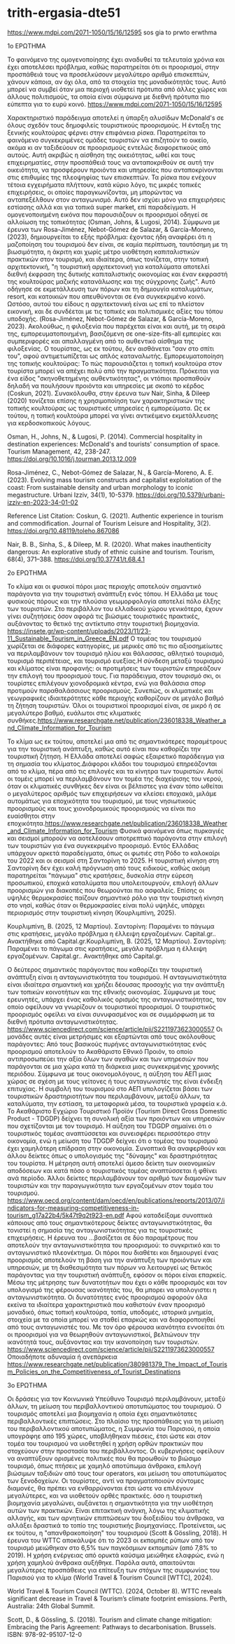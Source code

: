# trith-ergasia-dte51



https://www.mdpi.com/2071-1050/15/16/12595 sos gia to prwto erwthma

1ο ΕΡΩΤΗΜΑ

  Το φαινόμενο της ομογενοποίησης έχει αναδυθεί τα τελευταία χρόνια και έχει αποτελέσει πρόβλημα, καθώς παρατηρείται ότι οι προορισμοί, στην προσπάθειά τους να προσελκύσουν μεγαλύτερο αριθμό επισκεπτών, χάνουν κάποια, αν όχι όλα, από τα στοιχεία της μοναδικότητάς τους. Αυτό μπορεί να συμβεί όταν μια περιοχή υιοθετεί πρότυπα από άλλες χώρες και άλλους πολιτισμούς, τα οποία είναι σύμφωνα με διεθνή πρότυπα πιο εύπεπτα για το ευρύ κοινό. https://www.mdpi.com/2071-1050/15/16/12595
  
  Χαρακτηριστικό παράδειγμα αποτελεί η ύπαρξη αλυσίδων McDonald's σε όλους σχεδόν τους δημοφιλείς τουριστικούς προορισμούς. Η ένταξη της ξενικής κουλτούρας φέρνει στην επιφάνεια ρίσκα. Παρατηρείται το φαινόμενο συγκεκριμένες ομάδες τουριστών να επιζητούν το οικείο, ακόμα κι αν ταξιδεύουν σε προορισμούς εντελώς διαφορετικούς από αυτούς. Αυτή ακριβώς η αίσθηση της οικειότητας, ωθεί και τους επιχειρηματίες, στην προσπάθειά τους να ανταποκριθούν σε αυτή την οικειότητα, να προσφέρουν προιόντα και υπηρεσίες που ανταποκρίνονται στις επιθυμίες της πλεοψηφίας των επισκεπτών. Τα ρίσκα που ενέχουν τέτοια εγχειρήματα πλήττουν, κατά κύριο λόγο, τις μικρές τοπικές επιχειρήσεις, οι οποίες παραγκωνίζονται, μη μπορώντας να ανταπεξέλθουν στον ανταγωνισμό. Αυτό δεν ισχύει μόνο για επιχειρήσεις εστίασης αλλά και για τοπικά super market, επί παραδείγματι. Η ομογενοποιημένη εικόνα που παρουσιάζουν οι προορισμοί οδηγεί σε αλλοίωση της τοπικότητας (Osman, Johns, & Lugosi, 2014).
  Σύμφωνα με έρευνα των Rosa-Jiménez, Nebot-Gómez de Salazar, & García-Moreno, (2023), δημιουργείται το εξής πρόβλημα: έχοντας ήδη αναφέρει ότι η μαζοποίηση του τουρισμού δεν είναι, σε καμία περίπτωση, ταυτόσημη με τη βιωσιμότητα, η άκριτη και χωρίς μέτρο υιοθέτηση καπιταλιστικών πρακτικών στον τουρισμό, και ιδιαίτερα, όπως τονίζεται, στην τοπική αρχιτεκτονική, "η τουριστική αρχιτεκτονική για καταλύματα αποτελεί διεθνή έκφραση της δυτικής καπιταλιστικής οικονομίας και έναν εκφραστή της κουλτούρας μαζικής κατανάλωσης και της σύγχρονης ζωής". Αυτό οδήγησε σε εκμετάλλευση των πόρων και τη δημιουγία καταλυμάτων, resort, και κατοικιών που απευθύνονται σε ένα συγκεκριμένο κοινό. Ωστόσο, αυτού του είδους η αρχιτεκτονική είναι ως επί το πλείστον εικονική, και δε συνδέεται με τις τοπικές και πολιτισμικές αξίες του τόπου υποδοχής.  (Rosa-Jiménez, Nebot-Gómez de Salazar, & García-Moreno, 2023).
 Ακολούθως, η φιλοξενία που παρέχεται είναι και αυτή, με τη σειρά της, εμπορευματοποιημένη, βασιζόμενη σε one-size-fits-all εμπειρίες και συμπεριφορές και απαλλαγμένη από το αυθεντικό αίσθημα της φιλοξενίας. Ο τουρίστας, ως εκ τούτου, δεν αισθάνεται "σαν στο σπίτι του", αφού αντιμετωπίζεται ως απλός καταναλωτής.
 Εμπορευματοποίηση της τοπικής κουλτούρας: Το πώς παρουσιάζεται η τοπική κουλτούρα στον τουρίστα μπορεί να απέχει πολύ από την πραγματικότητα. Πρόκειται για ένα είδος "σκηνοθετημένης αυθεντικότητας", οι ντόπιοι προσπαθούν δηλαδή να πουλήσουν προιόντα και υπηρεσίες με σκοπό το κέρδος (Coskun, 2021). Συνακόλουθα, στην έρευνα των Nair, Sinha, & Dileep (2020) τονίζεται επίσης η χρησιμοποίηση των χαρακτηριστικών της τοπικής κουλτούρας ως τουριστικές υπηρεσίες ή εμπορεύματα. Ως εκ τούτου, η τοπική κουλτούρα μπορεί να γίνει αντικέιμενο εκμετάλλευσης για κερδοσκοπικούς λόγους.


Osman, H., Johns, N., & Lugosi, P. (2014). Commercial hospitality in destination experiences: McDonald's and tourists' consumption of space. Tourism Management, 42, 238-247. https://doi.org/10.1016/j.tourman.2013.12.009

Rosa-Jiménez, C., Nebot-Gómez de Salazar, N., & García-Moreno, A. E. (2023). Evolving mass tourism constructs and capitalist exploitation of the coast: From sustainable density and urban morphology to iconic megastructure. Urbani Izziv, 34(1), 10-5379. https://doi.org/10.5379/urbani-izziv-en-2023-34-01-02

Reference List Citation: Coskun, G. (2021). Authentic experience in tourism and commodification. Journal of Tourism Leisure and Hospitality, 3(2). https://doi.org/10.48119/toleho.867086

Nair, B. B., Sinha, S., & Dileep, M. R. (2020). What makes inauthenticity dangerous: An explorative study of ethnic cuisine and tourism. Tourism, 68(4), 371–388. https://doi.org/10.37741/t.68.4.1



2ο ΕΡΩΤΗΜΑ

Το κλίμα και οι φυσικοί πόροι μιας περιοχής αποτελούν σημαντικό παράγοντα για την τουριστική ανάπτυξη ενός τόπου. Η Ελλάδα με τους φυσικούς πόρους και την πλούσια γεωμορφολογία αποτελεί πόλο έλξης των τουριστών. Στο περιβάλλον του ελλαδικού χώρου γενικότερα, έχουν γίνει συζητήσεις όσον αφορά τις βιώσιμες τουριστικές πρακτικές, αυξάνοντας το θετικό της αντίκτυπο στην τουριστική βιομηχανία. https://insete.gr/wp-content/uploads/2023/11/23-11_Sustainable_Tourism_in_Greece_EN.pdf
Ο τομέας του τουρισμού χωρίζεται σε διάφορες κατηγορίες, με μερικές από τις πιο αξιοσημείωτες να περιλαμβάνουν τον τουρισμό ηλίου και θάλασσας, αθλητικό τουρισμό, τουρισμό περιπέτειας, και τουρισμό ευεξίας.Η σύνδεση μεταξύ τουρισμού και κλίματος είναι προφανής: οι προτιμήσεις των τουριστών επηρεάζουν την επιλογή του προορισμού τους. Για παράδειγμα, στον τουρισμό σκι, οι τουρίστες επιλέγουν χιονοδρομικά κέντρα, ενώ για θαλάσσια σπορ προτιμούν παραθαλάσσιους προορισμούς. Συνεπώς, οι κλιματικές και γεωγραφικές ιδιαιτερότητες κάθε περιοχής καθορίζουν σε μεγάλο βαθμό τη ζήτηση τουριστών. Όλοι οι τουριστικοί προορισμοί είναι, σε μικρό ή σε μεγαλύτερο βαθμό, ευάλωτοι στις κλιματικές συνθήκες.https://www.researchgate.net/publication/236018338_Weather_and_Climate_Information_for_Tourism

Το κλίμα ως εκ τούτου, αποτελεί μια από τις σημαντικότερες παραμέτρους για την τουριστική ανάπτυξη, καθώς αυτό είναι που καθορίζει την τουριστική ζήτηση. Η Ελλάδα αποτελεί σαφώς εξαιρετικό παράδειγμα για τη σημασία του κλίματος.Διάφοροι κλάδοι του τουρισμού επηρεάζονται από το κλίμα, πέρα από τις επιλογές και τα κίνητρα των τουριστών. Αυτοί οι τομέις μπορεί να περιλαμβάνουν τον τομέα της διαχείρισης του νερού,
όταν οι κλιματικές συνθήκες δεν είναι οι βέλτιστες για έναν τόπο ωθείται ο μεγαλύτερος αριθμός των επιχειρήσεων να κλείσει εποχιακά, μιλάμε αυτομάτως για εποχικότητα του τουρισμού, με τους νησιωτικούς προορισμούς και τους χιονοδρομικούς προορισμούς να είναι πιο ευαίσθητοι στην εποχικότητα.https://www.researchgate.net/publication/236018338_Weather_and_Climate_Information_for_Tourism Φυσικά φαινόμενα όπως πυρκαγιές και σεισμοί μπορούν να αοτελέσουν αποτρεπτικό παράγοντα στην επιλογή των τουριστών για ένα συγκεκριμένο προορισμό. Εντός Ελλάδας υπάρχουν αρκετά παραδείγματα, όπως οι φωτιές στη Ρόδο το καλοκαίρι του 2022 και οι σεισμοί στη Σαντορίνη το 2025. Η τουριστική κίνηση στη Σαντορίνη δεν έχει καλή πρόγνωση από τους ειδικούς, καθώς ακόμη παρατηρείται "πάγωμα" στις κρατήσεις, δυσκολία στην εύρεση προσωπικού, εποχικά καταλύματα που υπολειτουργούν, επιλογή άλλων προορισμών για διακοπές που θεωρούνται πιο ασφαλείς. Επίσης οι υψηλές θερμοκρασίες παίζουν σημαντικό ρόλο για την τουριστική κίνηση στο νησί, καθώς όταν οι θερμοκρασίες είναι πολύ υψηλές, υπάρχει περιορισμός στην τουριστική κίνηση (Κουρλιμπίνη, 2025).

Κουρλιμπίνη, Β. (2025, 12 Μαρτίου). Σαντορίνη: Παραμένει το πάγωμα στις κρατήσεις, μεγάλο πρόβλημα η έλλειψη εργαζομένων. Capital.gr.. Ανακτήθηκε από Capital.gr.Κουρλιμπίνη, Β. (2025, 12 Μαρτίου). Σαντορίνη: Παραμένει το πάγωμα στις κρατήσεις, μεγάλο πρόβλημα η έλλειψη εργαζομένων. Capital.gr.. Ανακτήθηκε από Capital.gr.





Ο δεύτερος σημαντικός παράγοντας που καθορίζει την τουριστική ανάπτυξη είναι η ανταγωνιστικότητα του τουρισμού. Η ανταγωνιστικότητα είναι ιδιαίτερα σημαντική και χρήζει δέουσας προσοχής για την ανάπτυξη των τοπικών κοινοτήτων και της εθνικής οικονομίας. Σύμφωνα με τους ερευνητές, υπάρχει ένας καθολικός ορισμός της ανταγωνιστικότητας, τον οποίο οφείλουν να γνωρίζουν οι τουριστικοί προορισμοί. Ο τουριστικός προορισμός οφείλει να είναι συνυφασμένος και σε συμμόρφωση με τα διεθνή πρότυπα ανταγωνιστικότητας. https://www.sciencedirect.com/science/article/pii/S2211973623000557
Οι μονάδες αυτές είναι μετρήσιμες και εξαρτώνται από τους ακόλουθους παράγοντες: Από τους βασικούς πυρήνες ανταγωνιστικότητας ενός προορισμού αποτελούν το Ακαθάριστο Εθνικό Προιόν, το οποίο αντιπροσωπεύει την αξία όλων των αγαθών και των υπηρεσιών που παράγονται σε μια χώρα κατά τη διάρκεια μιας συγκεκριμένης χρονικής περιόδου. Σύμφωνα με τους οικονομολόγους, η αύξηση του ΑΕΠ μιας χώρας σε σχέση με τους γείτονες ή τους ανταγωνιστές της είναι ένδειξη επιτυχίας. Η συμβολή του τουρισμού στο ΑΕΠ υπολογίζεται βάσει των τουριστικών δραστηριοτήτων που περιλαμβάνουν, μεταξύ άλλων, τα καταλύματα, την εστίαση, τα μεταφoρικά μέσα, τα τουριστικά γραφεία κ.ά. Το Ακαθάριστο Εγχώριο Τουριστικό Προϊόν (Tourism Direct Gross Domestic Product - TDGDP) δείχνει τη συνολική αξία των προιόντων και υπηρεσιών που σχετίζονται με τον τουρισμό. Η αύξηση του TDGDP σημαίνει ότι ο τουριστικός τομέας αναπτύσσεται και συνεισφέρει περισσότερο στην οικονομία, ενώ η μείωση του TDGDP δείχνει ότι ο τομέας του τουρισμού έχει χαμηλότερη επίδραση στην οικονομία. Συνοπτικά θα αναφερθούν και άλλου δείκτες όπως o υπολογισμός της "δύναμης" και δραστηριότητας του τουρίστα. Η μέτρηση αυτή αποτελεί άμεσο δείκτη των οικονομικών αποδόσεων και κατά πόσο ο τουριστικός τομέας αναπτύσσεται ή φθίνει ανά περίοδο. Άλλοι δείκτες περιλαμβάνουν τον αριθμό των διαμονών των τουριστών και την παραγωγικότητα των εργαζομένων στον τομέα του τουρισμού.
https://www.oecd.org/content/dam/oecd/en/publications/reports/2013/07/indicators-for-measuring-competitiveness-in-tourism_g17a22b4/5k47t9q2t923-en.pdf
Αφού καταδείξαμε συνοπτικά κάποιους από τους σημαντικότερους δείκτες ανταγωνιστικότητας, θα τονιστεί η σημασία της ανταγωνιστικότητας για τις τουριστικές επιχειρήσεις. Η έρευνα του ...βασίζεται σε δύο παραμέτρους που αποτελούν την ανταγωνιστικότητα του προορισμού: το συγκριτικό και το ανταγωνιστικό πλεονέκτημα. Οι πόροι που διαθέτει και δημιουργεί ένας προορισμός αποτελούν τη βάση για την ανάπτυξη των προιόντων και υπηρεσιών, με τη διαθεσιμότητα των πόρων να λειτουργεί ως θετικός παράγοντας για την τoυριστική ανάπτυξη, εφόσον οι πόροι είναι επαρκείς. Μέσω της μέτρησης των δυνατοτήτων που έχει ο κάθε προορισμός και τον υπολογισμό της φέρουσας ικανότητάς του, θα μπορει να υπολογιστει η ανταγωνιστικότητα. Οι δυνατότητες ενός προορισμού αφορούν όλα εκείνα τα ιδιαίτερα χαρακτηριστικά που καθιστούν έναν προορισμό μοναδικό, όπως τοπική κουλτούρα, τοπία, υποδομές, ιστορικά μνημεία, στοιχεία με τα οποία μπορεί να σταθεί επαρκώς και να διαφοροποιηθεί από τους ανταγωνιστές του. Με τον όρο φέρουσα ικανότητα εννοείται ότι οι προορισμοί για να θεωρηθούν ανταγωνιστικοί, βελτιώνουν την ικανότητά τους, αυξάνοντας και την ικανοποίηση των τουριστών. https://www.sciencedirect.com/science/article/pii/S2211973623000557
Οποιαδήποτε αδυναμία ή ανεπάρκεια https://www.researchgate.net/publication/380981379_The_Impact_of_Tourism_Policies_on_the_Competitiveness_of_Tourist_Destinations



3ο ΕΡΩΤΗΜΑ

Οι δράσεις για τον Κοινωνικά Υπεύθυνο Τουρισμό περιλαμβάνουν, μεταξύ άλλων, τη μείωση του περιβαλλοντικού αποτυπώματος του τουρισμού. O τουρισμός αποτελεί μια βιομηχανία η οποία έχει σημαντικότατες περιβαλλοντικές επιπτώσεις. Στο πλαίσιο της προσπάθειας για τη μείωση του περιβαλλοντικού αποτυπώματος, η Συμφωνία του Παρισιού, η οποία υπογράφηε από 195 χώρες, υποβλήθηκαν πιέσεις, έτσι ώστε και στον τομέα του τουρισμού να υιοθετηθεί η χρήση ορθών πρακτικών που στοχεύουν στην προστασία του περιβάλλοντος. Οι κυβερνήσεις οφείλουν να αναπτύξουν ορισμένες πολιτικές που θα προωθούν το βιώσιμο τουρισμό, όπως πτήσεις με χαμηλό αποτύπωμα άνθρακα, επιλογή βιώσιμων ταξιδιών από τους tour operators, και μείωση του αποτυπώματος των ξενοδοχείων. Οι τουρίστες, αντί να πραγματοποιούν σύντομες διαμονές, θα πρέπει να ενθαρρύνονται έτσι ώστε να επιλέγουν μεγαλύτερες, 
και να υιοθετούν ορθές πρακτικές. όσο η τουριστική βιομηχανία μεγαλώνει, αυξάνεται η σημαντικότητα για την υιοθέτηση αυτών των πρακτικών. Είναι επιτακτική ανάγκη, λόγω της κλιματικής αλλαγής, και των αρνητικών επιπτώσεων του διοξειδίου του άνθρακα, να αλλάξει δραστικά το τοπίο της τουριστικής βιομηχανίαςς. Προτείνεται, ως εκ τούτου, η "απανθρακοποίηση" του τουρισμού (Scott & Gössling, 2018). 
Η έρευνα του WTTC αποκάλυψε ότι το 2023 οι εκπομπές ρύπων από τον τουρισμό μειώθηκαν στο 6,5% των παγκόσμιων εκπομπών (από 7,8% το 2019). Η χρήση ενέργειας από ορυκτά καύσιμα μειώθηκε ελαφρώς, ενώ η χρήση χαμηλού άνθρακα αυξήθηκε. Παρόλα αυτά, απαιτούνται μεγαλύτερες προσπάθειες για επίτευξη των στόχων της συμφωνίας του Παρισιού για το κλίμα (World Travel & Tourism Council [WTTC], 2024).


World Travel & Tourism Council (WTTC). (2024, October 8). WTTC reveals significant decrease in Travel & Tourism’s climate footprint emissions. Perth, Australia: 24th Global Summit.

Scott, D., & Gössling, S. (2018). Tourism and climate change mitigation: Embracing the Paris Agreement: Pathways to decarbonisation. Brussels. ISBN: 978-92-95107-12-0




